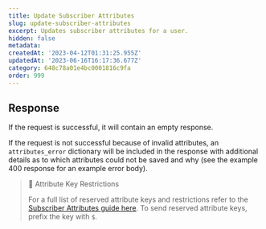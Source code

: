 ```yaml
---
title: Update Subscriber Attributes
slug: update-subscriber-attributes
excerpt: Updates subscriber attributes for a user.
hidden: false
metadata: 
createdAt: '2023-04-12T01:31:25.955Z'
updatedAt: '2023-06-16T16:17:36.677Z'
category: 648c78a01e4bc0001816c9fa
order: 999
---
```

## Response

If the request is successful, it will contain an empty response.

If the request is not successful because of invalid attributes, an `attributes_error` dictionary will be included in the response with additional details as to which attributes could not be saved and why (see the example 400 response for an example error body).

> 🚧 Attribute Key Restrictions
> 
> For a full list of reserved attribute keys and restrictions refer to the [Subscriber Attributes guide here](doc:subscriber-attributes). To send reserved attribute keys, prefix the key with `$`.